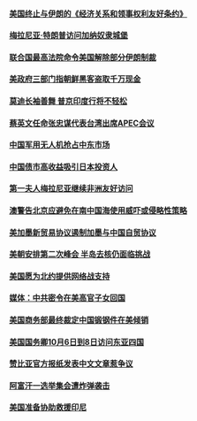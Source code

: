 #### [美国终止与伊朗的《经济关系和领事权利友好条约》](../pages/z__yoerrvp/4598560.md) 

#### [梅拉尼亚·特朗普访问加纳奴隶城堡](../pages/z__yoerrvp/4598499.md) 

#### [联合国最高法院命令美国解除部分伊朗制裁](../pages/z__yoerrvp/4598232.md) 

#### [美政府三部门指朝鲜黑客盗取千万现金](../pages/z__yoerrvp/4597999.md) 

#### [莫迪长袖善舞 普京印度行将不轻松](../pages/z__yoerrvp/4597987.md) 

#### [蔡英文任命张忠谋代表台湾出席APEC会议](../pages/z__yoerrvp/4597885.md) 

#### [中国军用无人机抢占中东市场](../pages/z__yoerrvp/4597869.md) 

#### [中国债市高收益吸引日本投资人](../pages/z__yoerrvp/4597724.md) 

#### [第一夫人梅拉尼亚继续非洲友好访问](../pages/z__yoerrvp/4597718.md) 

#### [澳警告北京应避免在南中国海使用威吓或侵略性策略](../pages/z__yoerrvp/4597690.md) 

#### [美加墨新贸易协议遏制加墨与中国自贸协议](../pages/z__yoerrvp/4597669.md) 

#### [美朝安排第二次峰会 半岛去核仍面临挑战](../pages/z__yoerrvp/4597575.md) 

#### [美国愿为北约提供网络战支持](../pages/z__yoerrvp/4597550.md) 

#### [媒体：中共密令在美高官子女回国](../pages/z__yoerrvp/4597546.md) 

#### [美国商务部最终裁定中国锻钢件在美倾销](../pages/z__yoerrvp/4597494.md) 

#### [美国国务卿10月6日到8日访问东亚四国](../pages/z__yoerrvp/4597434.md) 

#### [赞比亚官方报纸发表中文文章惹争议](../pages/z__yoerrvp/4597024.md) 

#### [阿富汗一选举集会遭炸弹袭击](../pages/z__yoerrvp/4597004.md) 

#### [美国准备协助救援印尼](../pages/z__yoerrvp/4596999.md) 

